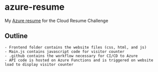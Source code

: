# azure-resume
My [Azure resume](https://brandons.co.za) for the Cloud Resume Challenge



## Outline
    - Frontend folder contains the website files (css, html, and js)
    - Main.js contains javascript code for visitor counter
    - .github contains the workflow necessary for CI/CD to Azure
    - API code is hosted on Azure Functions and is triggered on website load to display visitor counter
    